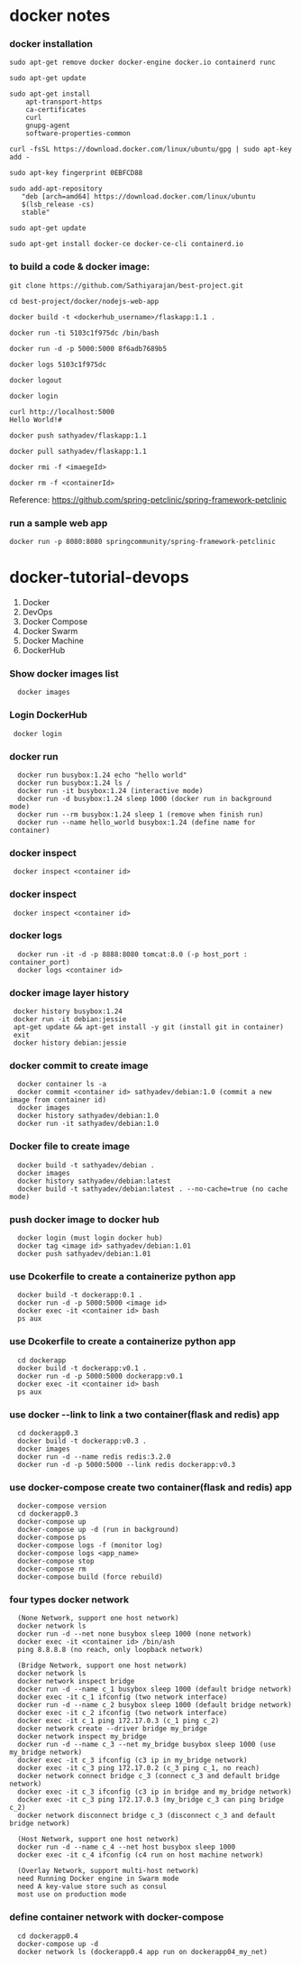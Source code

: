 # docker notes
 
### docker installation 

```
sudo apt-get remove docker docker-engine docker.io containerd runc

sudo apt-get update

sudo apt-get install 
    apt-transport-https 
    ca-certificates 
    curl 
    gnupg-agent 
    software-properties-common

curl -fsSL https://download.docker.com/linux/ubuntu/gpg | sudo apt-key add -

sudo apt-key fingerprint 0EBFCD88

sudo add-apt-repository
   "deb [arch=amd64] https://download.docker.com/linux/ubuntu 
   $(lsb_release -cs) 
   stable"
   
sudo apt-get update

sudo apt-get install docker-ce docker-ce-cli containerd.io
```
### to build a code & docker image:

```
git clone https://github.com/Sathiyarajan/best-project.git

cd best-project/docker/nodejs-web-app

docker build -t <dockerhub_username>/flaskapp:1.1 .

docker run -ti 5103c1f975dc /bin/bash

docker run -d -p 5000:5000 8f6adb7689b5

docker logs 5103c1f975dc

docker logout

docker login

curl http://localhost:5000             
Hello World!#                 

docker push sathyadev/flaskapp:1.1

docker pull sathyadev/flaskapp:1.1

docker rmi -f <imaegeId>

docker rm -f <containerId>
```

Reference: https://github.com/spring-petclinic/spring-framework-petclinic


### run a sample web app

```
docker run -p 8080:8080 springcommunity/spring-framework-petclinic
```

# docker-tutorial-devops

1. Docker
2. DevOps
3. Docker Compose
4. Docker Swarm
5. Docker Machine
6. DockerHub

### Show docker images list

```
  docker images
```
### Login DockerHub
```
 docker login
```
### docker run
```
  docker run busybox:1.24 echo "hello world"
  docker run busybox:1.24 ls /
  docker run -it busybox:1.24 (interactive mode)
  docker run -d busybox:1.24 sleep 1000 (docker run in background mode)
  docker run --rm busybox:1.24 sleep 1 (remove when finish run)
  docker run --name hello_world busybox:1.24 (define name for container)
```
### docker inspect
```
 docker inspect <container id>
```
### docker inspect
```
 docker inspect <container id>
```
### docker logs
```
  docker run -it -d -p 8888:8080 tomcat:8.0 (-p host_port : container_port)
  docker logs <container id>
```
### docker image layer history
```
 docker history busybox:1.24
 docker run -it debian:jessie
 apt-get update && apt-get install -y git (install git in container)
 exit
 docker history debian:jessie
```
### docker commit to create image
```
  docker container ls -a
  docker commit <container id> sathyadev/debian:1.0 (commit a new image from container id)
  docker images
  docker history sathyadev/debian:1.0
  docker run -it sathyadev/debian:1.0
```
### Docker file to create image
```
  docker build -t sathyadev/debian .
  docker images
  docker history sathyadev/debian:latest
  docker build -t sathyadev/debian:latest . --no-cache=true (no cache mode)
```
### push docker image to docker hub
```
  docker login (must login docker hub)
  docker tag <image id> sathyadev/debian:1.01
  docker push sathyadev/debian:1.01
```
### use Dcokerfile to create a containerize python app
```
  docker build -t dockerapp:0.1 .
  docker run -d -p 5000:5000 <image id>
  docker exec -it <container id> bash
  ps aux
```
### use Dcokerfile to create a containerize python app
```
  cd dockerapp
  docker build -t dockerapp:v0.1 .
  docker run -d -p 5000:5000 dockerapp:v0.1
  docker exec -it <container id> bash
  ps aux
```
### use docker --link to link a two container(flask and redis) app
```
  cd dockerapp0.3
  docker build -t dockerapp:v0.3 .
  docker images
  docker run -d --name redis redis:3.2.0
  docker run -d -p 5000:5000 --link redis dockerapp:v0.3
```
### use docker-compose create two container(flask and redis) app
```
  docker-compose version 
  cd dockerapp0.3
  docker-compose up
  docker-compose up -d (run in background)
  docker-compose ps
  docker-compose logs -f (monitor log)  
  docker-compose logs <app_name>
  docker-compose stop
  docker-compose rm
  docker-compose build (force rebuild)
```
### four types docker network
```
  (None Network, support one host network)
  docker network ls
  docker run -d --net none busybox sleep 1000 (none network)
  docker exec -it <container id> /bin/ash
  ping 8.8.8.8 (no reach, only loopback network)
  
  (Bridge Network, support one host network)
  docker network ls
  docker network inspect bridge
  docker run -d --name c_1 busybox sleep 1000 (default bridge network)
  docker exec -it c_1 ifconfig (two network interface)
  docker run -d --name c_2 busybox sleep 1000 (default bridge network)
  docker exec -it c_2 ifconfig (two network interface)
  docker exec -it c_1 ping 172.17.0.3 (c_1 ping c_2)
  docker network create --driver bridge my_bridge
  docker network inspect my_bridge
  docker run -d --name c_3 --net my_bridge busybox sleep 1000 (use my_bridge network)
  docker exec -it c_3 ifconfig (c3 ip in my_bridge network)
  docker exec -it c_3 ping 172.17.0.2 (c_3 ping c_1, no reach)
  docker network connect bridge c_3 (connect c_3 and default bridge network)
  docker exec -it c_3 ifconfig (c3 ip in bridge and my_bridge network)
  docker exec -it c_3 ping 172.17.0.3 (my_bridge c_3 can ping bridge c_2)
  docker network disconnect bridge c_3 (disconnect c_3 and default bridge network)
 
  (Host Network, support one host network)
  docker run -d --name c_4 --net host busybox sleep 1000
  docker exec -it c_4 ifconfig (c4 run on host machine network)
  
  (Overlay Network, support multi-host network)
  need Running Docker engine in Swarm mode
  need A key-value store such as consul
  most use on production mode
```

### define container network with docker-compose
```
  cd dockerapp0.4
  docker-compose up -d
  docker network ls (dockerapp0.4 app run on dockerapp04_my_net)
```
